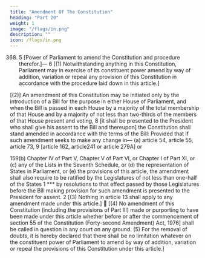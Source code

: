 ```yaml
---
title: "Amendment Of The Constitution"
heading: "Part 20"
weight: 1
image: "/flags/in.png"
description: ""
icon: /flags/in.png
---
```



368. 5 [Power of Parliament to amend the Constitution and procedure therefor.]— 6 [(1)
Notwithstanding anything in this Constitution, Parliament may in exercise of its constituent power amend by way of addition, variation or repeal any provision of this Constitution in accordance with the procedure laid down in this article.]

[(2)] An amendment of this Constitution may be initiated only by the introduction of a Bill for the
purpose in either House of Parliament, and when the Bill is passed in each House by a majority of the total
membership of that House and by a majority of not less than two-thirds of the members of that House
present and voting, 8 [it shall be presented to the President who shall give his assent to the Bill and thereupon]
the Constitution shall stand amended in accordance with the terms of the Bill:
Provided that if such amendment seeks to make any change in—
(a) article 54, article 55, article 73, 9 [article 162, article241 or article 279A] or

<!-- 1. Subs. by the Constitution (Seventh Amendment) Act, 1956, s. 29 and Sch., for cl. (30) (w.e.f. 1-11-1956).
2.The words and letters “specified in Part A or Part B of the First Schedule ” omitted by ibid.
3. The words “or Rajpramukh” omitted by ibid.
4. See the Constitution (Declaration as to Foreign States) Order, 1950 (C.O. 2).
5. Subs. by the Constitution (Twenty-fourth Amendment) Act, 1971, s. 3, for “Procedure for amendment of the Constitution.”
(w.e.f. 5-11-1971).
6. Ins. by ibid.
7. Art. 368 renumbered as cl. (2) thereof by ibid.
8. Subs. by ibid., for “it shall be presented to the President for his assent and upon such assent being given to the Bill,”.
9. Subs. by the Constitution (One Hundred and First Amendment) Act, 2016, s. 15, for the words and figures “article 162 or article
241” (w.e.f. 16-9-2016). -->

159(b) Chapter IV of Part V, Chapter V of Part VI, or Chapter I of Part XI, or
(c) any of the Lists in the Seventh Schedule, or
(d) the representation of States in Parliament, or
(e) the provisions of this article,
the amendment shall also require to be ratified by the Legislatures of not less than one-half of the States
1
*** by resolutions to that effect passed by those Legislatures before the Bill making provision for such
amendment is presented to the President for assent.
2
[(3) Nothing in article 13 shall apply to any amendment made under this article.]

[(4) No amendment of this Constitution (including the provisions of Part III) made or purporting to
have been made under this article whether before or after the commencement of section 55 of the Constitution
(Forty-second Amendment) Act, 1976] shall be called in question in any court on any ground.
(5) For the removal of doubts, it is hereby declared that there shall be no limitation whatever on the
constituent power of Parliament to amend by way of addition, variation or repeal the provisions of this
Constitution under this article.]

